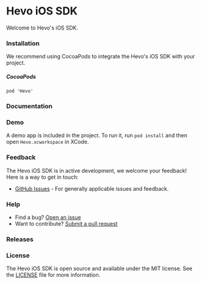# Hevo iOS SDK

Welcome to Hevo's iOS SDK.

### Installation
We recommend using CocoaPods to integrate the Hevo's iOS SDK with your project.

##### CocoaPods

```pod 'Hevo'```

### Documentation

### Demo
A demo app is included in the project. To run it, run ```pod install``` and then open ```Hevo.xcworkspace``` in XCode.

### Feedback
The Hevo iOS SDK is in active development, we welcome your feedback!
Here is a way to get in touch:
* [GitHub Issues](https://github.com/HEVOInc/hevo_ios/issues) - For generally applicable issues and feedback.

### Help
* Find a bug? [Open an issue](https://github.com/HEVOInc/hevo_ios/issues)
* Want to contribute? [Submit a pull request](https://github.com/HEVOInc/hevo_ios/pulls)

### Releases

### License
The Hevo iOS SDK is open source and available under the MIT license. See the [LICENSE](LICENSE) file for more information.

